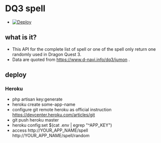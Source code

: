 # DQ3 spell
- [![Deploy](https://www.herokucdn.com/deploy/button.png)](https://heroku.com/deploy)

## what is it?
- This API for the complete list of spell or one of the spell only return one randomly used in Dragon Quest 3.
- Data are quoted from https://www.d-navi.info/dq3/jumon .

## deploy
### Heroku
- php artisan key:generate
- heroku create some-app-name
- configure git remote heroku as official instruction https://devcenter.heroku.com/articles/git
- git push heroku master
- heroku config:set $(cat .env | egrep "^APP_KEY")
- access http://YOUR_APP_NAME/spell http://YOUR_APP_NAME/spell/random
